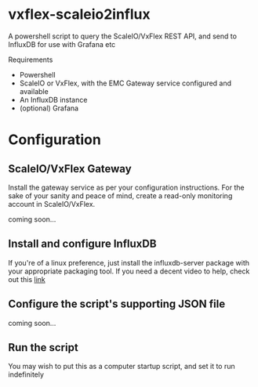 # vxflex-scaleio2influx
A powershell script to query the ScaleIO/VxFlex REST API, and send to InfluxDB for use with Grafana etc

Requirements
- Powershell
- ScaleIO or VxFlex, with the EMC Gateway service configured and available
- An InfluxDB instance
- (optional) Grafana

# Configuration

## ScaleIO/VxFlex Gateway

Install the gateway service as per your configuration instructions. For the sake of your sanity and peace of mind, create a read-only monitoring account in ScaleIO/VxFlex.

coming soon...

## Install and configure InfluxDB

If you're of a linux preference, just install the influxdb-server package with your appropriate packaging tool. If you need a decent video to help, check out this [link](https://www.youtube.com/watch?v=tI7B7AQFEJk])

## Configure the script's supporting JSON file

coming soon...

## Run the script

You may wish to put this as a computer startup script, and set it to run indefinitely

